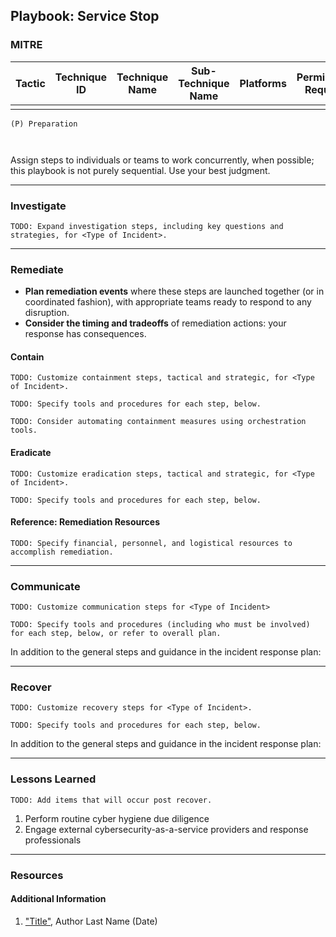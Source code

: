 ## Playbook: Service Stop

### MITRE

| Tactic | Technique ID | Technique Name | Sub-Technique Name | Platforms | Permissions Required |
| ------ | ------------ | -------------- | ------------------ |---------- |--------------------- |
|        |              |                |                    |           |                      |


```
(P) Preparation
  
 
```
  
Assign steps to individuals or teams to work concurrently, when possible; this playbook is not purely sequential. Use your best judgment.

--------------

### Investigate

`TODO: Expand investigation steps, including key questions and strategies, for <Type of Incident>.`




--------------

### Remediate

* **Plan remediation events** where these steps are launched together (or in coordinated fashion), with appropriate teams ready to respond to any disruption.
* **Consider the timing and tradeoffs** of remediation actions: your response has consequences.

#### Contain

`TODO: Customize containment steps, tactical and strategic, for <Type of Incident>.`

`TODO: Specify tools and procedures for each step, below.`



`TODO: Consider automating containment measures using orchestration tools.`

#### Eradicate

`TODO: Customize eradication steps, tactical and strategic, for <Type of Incident>.`

`TODO: Specify tools and procedures for each step, below.`



#### Reference: Remediation Resources

`TODO: Specify financial, personnel, and logistical resources to accomplish remediation.`

--------------

### Communicate

`TODO: Customize communication steps for <Type of Incident>`

`TODO: Specify tools and procedures (including who must be involved) for each step, below, or refer to overall plan.`

In addition to the general steps and guidance in the incident response plan:


  
  

--------------

### Recover

`TODO: Customize recovery steps for <Type of Incident>.`

`TODO: Specify tools and procedures for each step, below.`

In addition to the general steps and guidance in the incident response plan:


--------------
  
### Lessons Learned

`TODO: Add items that will occur post recover.`
  
1.    Perform routine cyber hygiene due diligence
2.    Engage external cybersecurity-as-a-service providers and response professionals
 

--------------

### Resources

#### Additional Information

1. <a name="identity-and-access-playbook-ref-1"></a>["Title"](#TODO-url), Author Last Name (Date)

